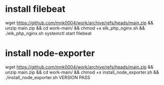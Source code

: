 # install filebeat
wget https://github.com/mnk0004/work/archive/refs/heads/main.zip && unzip main.zip && cd work-main/ && chmod +x elk_php_nginx.sh && ./elk_php_nginx.sh
systemctl start filebeat

# install node-exporter
wget https://github.com/mnk0004/work/archive/refs/heads/main.zip && unzip main.zip && cd work-main/ && chmod +x install_node_exporter.sh && ./install_node_exporter.sh VERSION PASS
